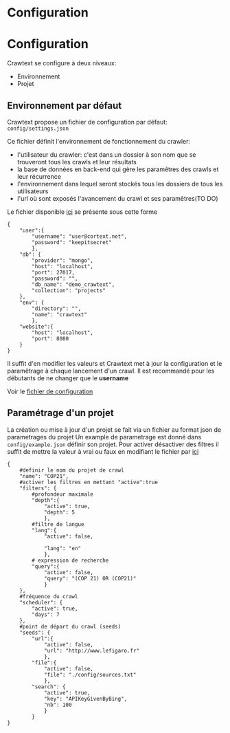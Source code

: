 # Configuration

# Configuration
Crawtext se configure à deux niveaux:
* Environnement
* Projet
## Environnement par défaut

Crawtext propose un fichier de configuration par défaut: ```config/settings.json```

Ce fichier définit l'environnement de fonctionnement du crawler:
* l'utilisateur du crawler: c'est dans un dossier à son nom que se trouveront tous les crawls et leur résultats 
* la base de données en back-end qui gère les paramêtres des crawls et leur récurrence
* l'environnement dans lequel seront stockés tous les dossiers de tous les utilisateurs
* l'url où sont exposés l'avancement du crawl et ses paramêtres(TO DO)

Le fichier disponible [ici](./config/settings.json) se présente sous cette forme
```
{
	"user":{
        "username": "user@cortext.net",
        "password": "keepitsecret"
        },
	"db": {
        "provider": "mongo",
		"host": "localhost",
		"port": 27017,
        "password": "",
        "db_name": "demo_crawtext",
		"collection": "projects"
	},
    "env": {
        "directory": "",
        "name": "crawtext"
        },
    "website":{
        "host": "localhost",
        "port": 8080
    }
}
```
Il suffit d'en modifier les valeurs et Crawtext met à jour la configuration et le paramêtrage à chaque lancement d'un crawl.
Il est recommandé pour les débutants de ne changer que le **username**

Voir le [fichier de configuration](./config/settings.json)

## Paramétrage d'un projet

La création ou mise à jour d'un projet se fait via un fichier au format json de parametrages du projet
Un example de parametrage est donné dans ```config/example.json```
définir son projet. Pour activer désactiver des filtres il suffit de mettre la valeur à vrai ou faux en modifiant le fichier par [ici]()

```
{
    #definir le nom du projet de crawl
    "name": "COP21",
    #activer les filtres en mettant "active":true 
    "filters": {
        #profondeur maximale
        "depth":{ 
            "active": true,
            "depth": 5
            },
        #filtre de langue
        "lang":{
            "active": false,

            "lang": "en"
            },
        # expression de recherche
        "query":{
            "active": false,
            "query": "(COP 21) OR (COP21)"
            }
    },
    #fréquence du crawl
    "scheduler": {
        "active": true,
        "days": 7
    },
    #point de départ du crawl (seeds)
    "seeds": {
        "url":{
            "active": false,
            "url": "http://www.lefigaro.fr"
            },
        "file":{
            "active": false,
            "file": "./config/sources.txt"
            },
        "search": {
            "active": true,
            "key": "APIKeyGivenByBing",
            "nb": 100
            }
        }
}
```